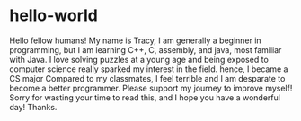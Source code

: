 # hello-world

Hello fellow humans!
My name is Tracy, I am generally a beginner in programming, but I am learning C++, C, assembly, and java, most familiar with Java. 
I love solving puzzles at a young age and being exposed to computer science really sparked my interest in the field. hence, I became a CS major 
Compared to my classmates, I feel terrible and I am desparate to become a better programmer. 
Please support my journey to improve myself!
Sorry for wasting your time to read this, and I hope you have a wonderful day! 
Thanks.
